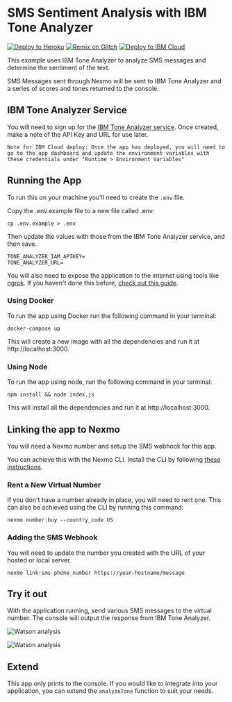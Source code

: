 # SMS Sentiment Analysis with IBM Tone Analyzer

[![Deploy to Heroku](https://www.herokucdn.com/deploy/button.svg)](https://nexmo.dev/ibm-nexmo-sms-analysis-heroku) [![Remix on Glitch](https://cdn.glitch.com/2703baf2-b643-4da7-ab91-7ee2a2d00b5b%2Fremix-button.svg)](https://nexmo.dev/ibm-nexmo-sms-analysis-glitchremix) [![Deploy to IBM Cloud](https://cloud.ibm.com/devops/setup/deploy/button.png)](https://nexmo.dev/ibm-nexmo-sms-analysis-ibmcloud)

This example uses IBM Tone Analyzer to analyze SMS messages and determine the sentiment of the text.

SMS Messages sent through Nexmo will be sent to IBM Tone Analyzer and a series of scores and tones returned to the console.

## IBM Tone Analyzer Service

You will need to sign up for the [IBM Tone Analyzer service](https://console.bluemix.net/catalog/services/tone-analyzer). Once created, make a note of the API Key and URL for use later.

```
Note for IBM Cloud deploy: Once the app has deployed, you will need to go to the app dashboard and update the environment variables with these credentials under "Runtime > Environment Variables"
```

## Running the App

To run this on your machine you'll need to create the `.env` file.

Copy the .env.example file to a new file called .env:

```
cp .env.example > .env
```

Then update the values with those from the IBM Tone Analyzer service, and then save.

```
TONE_ANALYZER_IAM_APIKEY=
TONE_ANALYZER_URL=
```

You will also need to expose the application to the internet using tools like [ngrok](https://ngrok.com/). If you haven't done this before, [check out this guide](https://www.nexmo.com/blog/2017/07/04/local-development-nexmo-ngrok-tunnel-dr/).

### Using Docker

To run the app using Docker run the following command in your terminal:

```
docker-compose up
```

This will create a new image with all the dependencies and run it at http://localhost:3000.

### Using Node

To run the app using node, run the following command in your terminal:

```
npm install && node index.js
```

This will install all the dependencies and run it at http://localhost:3000.

## Linking the app to Nexmo

You will need a Nexmo number and setup the SMS webhook for this app.

You can achieve this with the Nexmo CLI. Install the CLI by following [these instructions](https://github.com/Nexmo/nexmo-cli#installation).

### Rent a New Virtual Number

If you don't have a number already in place, you will need to rent one. This can also be achieved using the CLI by running this command:

```
nexmo number:buy --country_code US
```

### Adding the SMS Webhook

You will need to update the number you created with the URL of your hosted or local server.

```
nexmo link:sms phone_number https://your-hostname/message
```

## Try it out

With the application running, send various SMS messages to the virtual number.  The console will output the response from IBM Tone Analyzer.

![Watson analysis](https://github.com/nexmo-community/sms-sentiment-watson/blob/master/sms.png?raw=true)

![Watson analysis](https://github.com/nexmo-community/sms-sentiment-watson/blob/master/emotion-analysis.png?raw=true)

## Extend
This app only prints to the console. If you would like to integrate into your application, you can extend the `analyzeTone` function to suit your needs.
